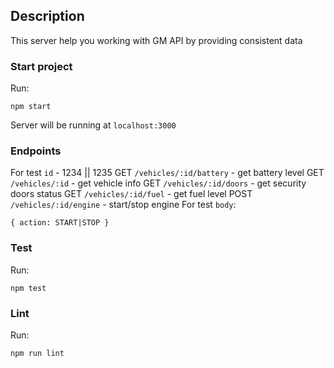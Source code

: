 ## Description
This server help you working with GM API by providing consistent data

### Start project
Run:
```
npm start
```
Server will be running at `localhost:3000`

### Endpoints 
For test `id` - 1234 || 1235
GET `/vehicles/:id/battery` - get battery level
GET `/vehicles/:id` - get vehicle info
GET `/vehicles/:id/doors` - get security doors status
GET `/vehicles/:id/fuel` - get fuel level
POST `/vehicles/:id/engine` - start/stop engine
For test `body`:
```
{ action: START|STOP }
```

### Test 
Run:
```
npm test
```
### Lint
Run:
```
npm run lint
```